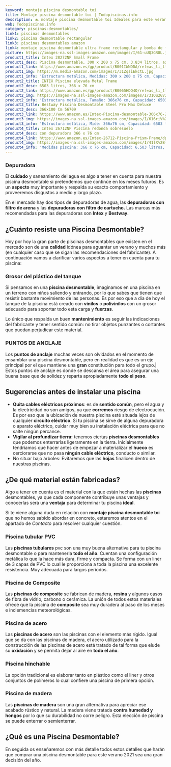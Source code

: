 ```yaml
---
keyword: montaje piscina desmontable toi
title: Montaje piscina desmontable toi | Todopiscinas.info
description: 🏊 montaje piscina desmontable toi Ideales para este verano 2021. Aquí puedes comprar montaje piscina desmontable toi y comparar con otras similares. No dejes escapar montaje piscina desmontable toi a un precio realmente tentador.
web: Todopiscinas.info
category: piscinas-desmontables/
link1: piscinas desmontables
link2: piscina desmontable rectangular
link3: piscinas desmontables amazon
link4: montaje piscina desmontable ultra frame rectangular y bomba de filtrado
picture: https://images-na.ssl-images-amazon.com/images/I/61-uUQ3GR8L.jpg
product1_title: Intex 28272NP Small Frame
product1_desc: Piscina desmontable, 300 x 200 x 75 cm, 3.834 litros, azul
product1_link: https://www.amazon.es/gp/product/B001IWNDDA/ref=as_li_tl?ie=UTF8&camp=3638&creative=24630&creativeASIN=B001IWNDDA&linkCode=as2&tag=todopiscinas0e-21&linkId=25b9d647487c889cb6ef56ed63f50ca1
product1_img: https://m.media-amazon.com/images/I/31ZqsiEkctL.jpg
product1_info: 'Estructura metálica, Medidas: 300 x 200 x 75 cm, Capacidad: 3.834 litros, Para 6 personas (+ 6 años), Fácil montaje, Forma rectangular'
product2_title: INTEX Piscina elevada Metal Frame
product2_desc: 6503 litros, 366 x 76 cm
product2_link: https://www.amazon.es/gp/product/B0065HDQ4O/ref=as_li_tl?ie=UTF8&camp=3638&creative=24630&creativeASIN=B0065HDQ4O&linkCode=as2&tag=todopiscinas0e-21&linkId=ed2430e3ba564d3527ee103df33ed7b3
product2_img: https://images-na.ssl-images-amazon.com/images/I/31Ou2GV2SAL.jpg
product2_info: 'Estructura metálica, Tamaño: 366x76 cm, Capacidad: 6503 litros, Forma circular, De 4 a 7 personas (+6 años)'
product3_title: Bestway Piscina Desmontable Steel Pro Max Deluxe
product3_desc: 366x100 Cm 56709
product3_link: https://www.amazon.es/Intex-Piscina-desmontable-366x76-28210NP/dp/B0065HDQ4O?__mk_es_ES=%C3%85M%C3%85%C5%BD%C3%95%C3%91&crid=25UQGV9HG2INI&dchild=1&keywords=piscinas+desmontables&qid=1615854176&sprefix=piscinas+dem%2Caps%2C201&sr=8-5&linkCode=ll1&tag=todopiscinas0e-21&linkId=34f200977c6cbaab1f3f4d9ac0e64755&language=es_ES&ref_=as_li_ss_tl
product3_img: https://images-na.ssl-images-amazon.com/images/I/616riV%2BiY3L.jpg
product3_info: 'Estructura metálica, Mide: 366x76 cm, Capacidad: 6503 litros, De 4 a 7 personas mayores de 6 años, Forma circular, Tecnología Super-Tough'
product4_title: Intex 26712NP Piscina redonda sobresuelo
product4_desc: con depuradora 366 x 76 cm
product4_link: https://www.amazon.es/Intex-26712-Piscina-Prism-Frame/dp/B07FB823GL?__mk_es_ES=%C3%85M%C3%85%C5%BD%C3%95%C3%91&dchild=1&keywords=piscinas+desmontables+con+depuradora&qid=1615936418&sr=8-5&linkCode=ll1&tag=todopiscinas0e-21&linkId=d98699de7830cd471766fa1daa36de34&language=es_ES&ref_=as_li_ss_tl
product4_img: https://images-na.ssl-images-amazon.com/images/I/41lX%2B-YpibL.jpg
product4_info: 'Medidas piscina: 366 x 76 cm, Capacidad: 6.503 litros, Incluye depuradora de cartucha A, Lona resistente triple capa'
---
```



<external-banner></external-banner>


<stats-list :link1=link1 :link2=link2 :link3=link3 :link4=link4 :category=category></stats-list>


### Depuradora

El **cuidado** y saneamiento del agua es algo a tener en cuenta para nuestra piscina desmontable si pretendemos que continúe en los meses futuros. Es un **aspecto** muy importante y respalda su exacto comportamiento y proveeremos disgustos a medio y largo plazo.

En el mercado hay dos tipos de depuradoras de agua, las **depuradoras con filtro de arena** y  las **depuradoras** **con filtro de cartucho.** Las marcas más recomendadas para las depuradoras son **Intex** y **Bestway**.


## ¿Cuánto resiste una Piscina Desmontable?

Hoy por hoy la gran parte de piscinas desmontables que existen en el mercado son de una **calidad** idónea para aguantar un verano y muchos más (en cualquier caso que se sigan las recomendaciones del fabricante). A continuación vamos a clarificar varios aspectos a tener en cuenta para tu piscina:


### Grosor del plástico del tanque

Si pensamos en una **piscina desmontable**, imaginamos en una piscina en un terreno con niños saliendo y entrando, por lo que sabes que tienen que resistir bastante movimiento de las personas. Es por eso que a día de hoy el tanque de la piscina está creado con **vinilos** o **polivinilos** con un grosor adecuado para soportar todo esta carga y **fuerzas**.

Lo único que respalda un	 buen **mantenimiento** es seguir las indicaciones del fabricante y tener sentido común: no tirar objetos punzantes o cortantes que puedan perjudicar este material.


### PUNTOS DE ANCLAJE

Los **puntos de anclaje** muchas veces son olvidados en el momento de ensamblar una piscina desmontable, pero en realidad es que es un eje principal por el que mantiene una **gran** constitución para todo el grupo.| Estos puntos de anclaje es donde se descansa el área para asegurar una buena base que de solidez y reparta apropiadamente **todo el peso**.


## Sugerencias antes de instalar una piscina



*   **Quita cables eléctricos próximos**: es de **sentido común**, pero el agua y la electricidad no son amigos, ya que **corremos** riesgo de electrocución. Es por eso que la ubicación de nuestra piscina esté situada lejos de cualquier **circuito eléctrico**. Si tu piscina se sirve de alguna depuradora o aparato eléctrico, cuidar muy bien su instalación eléctrica para que no salte ningún percance.
*   **Vigilar al profundizar tierra:** tenemos ciertas **piscinas desmontables** que podemos enterrarlas ligeramente en la tierra. Inicialmente tendríamos que hacer antes de empezar a materializar el **hueco** es cerciorarse que no pasa **ningún cable eléctrico**, conducto o similar.
*   No situar bajo árboles: Evitaremos que las **hojas** finalicen dentro de nuestras piscinas.


## ¿De qué material están fabricadas?

Algo a tener en cuenta es el material con la que están hechas las **piscinas** desmontables, ya que cada componente contribuye unas ventajas y conocerlas  será una **ventaja** para determinar tu piscina **ideal**.

Si te viene alguna duda en relación con **montaje piscina desmontable toi** que no hemos sabido abordar en concreto, estaremos atentos en el apartado de _Contacto_ para resolver cualquier cuestión.


### Piscina tubular PVC

Las **piscinas tubulares** pvc son una muy buena alternativa para tu piscina desmontable o para mantenerla **todo el año**. Cuentan una configuración metálica lo que la hace más dura, firme y compacta. Se forma con un liner de 3 capas de PVC lo cual le proporciona a toda la piscina una excelente resistencia. Muy adecuada para largos periodos.


### Piscina de Composite

Las **piscinas de composite** se fabrican de madera, **resina** y algunos casos de fibra de vidrio, carbono o cerámica. La unión de todos estos materiales ofrece que la piscina de **composite** sea muy duradera al paso de los meses e inclemencias meteorológicas.


### Piscina de acero

Las **piscinas de acero** son las piscinas con el elemento más rígido. Igual que se da con las piscinas de madera, el acero utilizado para la construcción de las piscinas de acero está tratado de tal forma que elude su **oxidación** y se permita dejar al aire en **todo el año**.


### Piscina hinchable

 La opción tradicional es elaborar tanto en plástico como el liner y otros conjuntos de polímeros lo cual confiere una piscina de primera opción.


### Piscina de madera

Las **piscinas de madera** son una gran alternativa para apreciar ese acabado rústico y natural. La madera viene tratada **contra humedad y hongos** por lo que su durabilidad no corre peligro. Esta elección de piscina se puede enterrar o semienterrar.

<brand-panel :title=product1_title :desc=product1_desc :img=product1_img :link=product1_link></brand-panel>
## ¿Qué es una Piscina Desmontable?



En seguida os enseñaremos con más detalle todos estos detalles que harán que comprar una piscina desmontable para este verano 2021 sea una gran decisión del año.